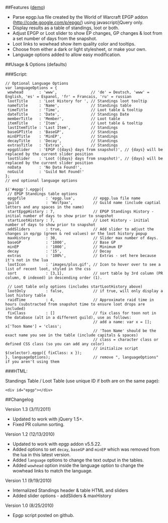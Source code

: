 ##Features ([demo][1])

* Parse epgp.lua file created by the World of Warcraft EPGP addon 
  (http://code.google.com/p/epgp/) using javascript/jQuery only.
* Display results as a table of standings, loot or both.
* Adjust EPGP or Loot slider to show EP changes, GP changes & loot from 
  a set number of days from the snapshot.
* Loot links to wowhead show item quality color and tooltips.
* Choose from either a dark or light stylesheet, or make your own.
* Language options added to allow easy modification.

##Usage & Options (defaults)

###Script:

    // Optional Language Options
    var languageOptions = {
     wowhead       : 'www',               // 'de' = Deutsch, 'www' = English, 'es' = Espanol, 'fr' = Francais, 'ru' = russian
     lootTitle     : 'Loot History for ', // Standings loot tooltip
     nameTitle     : 'Name',              // Standings table
     timeTitle     : 'Time',              // Loot table & tooltip
     dateTitle     : 'Date',              // Standings Date
     memberTitle   : 'Member',            // Loot table 
     itemTitle     : 'Item',              // Loot table & tooltip
     lastItemTitle : 'Last Item',         // Standings
     baseGPTitle   : 'BaseGP',            // Standings
     minEPTitle    : 'MinEP',             // Standings
     decayTitle    : 'Decay',             // Standings
     extrasTitle   : 'Extras',            // Standings
     epgpSlider    : 'EPGP ({days} days from snapshot)', // {days} will be replaced by the current slider position
     lootSlider    : 'Loot ({days} days from snapshot)', // {days} will be replaced by the current slider position
     noData        : 'No Data Found!',
     noGuild       : 'Guild Not Found!'
    };
    // end optional language options

    $('#epgp').epgp({
     // EPGP Standings table options
     epgpfile         : 'epgp.lua',        // epgp.lua file name
     guild            : 'Wolfpax',         // Guild name (include captial letters and any spaces in the name)
     startEpgpHistory : 7,                 // EPGP Standings History - initial number of days to show prior to snapshot
     startLootHistory : 7,                 // Loot History - initial number of days to show prior to snapshot
     addSliders       : true,              // Add slider to adjust the changes in ep/gp (green & red values) or the loot history popup
     maxHistory       : 30,                // Slider max number of days.
     baseGP           : '1000',            // Base GP
     minEP            : '1000',            // Minimum EP
     decay            : '15',              // Decay
     extras           : '100%',            // Extras - set here because it's not in the lua
     lootIcon         : 'images/plus.gif', // Icon to hover over to see a list of recent loot, styled in the css
     sort             : [3,1],             // sort table by 3rd column (PR column, 0 indexed) in descending order (1).

     // Loot table only options (includes startLootHistory above)
     lootOnly         : false,             // if true, will only display a loot history table
     raidTime         : 4,                 // Approximate raid time in hours (substracted from snapshot time to ensure loot drops are included)
     fixClass         : []                 // fix class for toon not in the database (alt in a different guild), use as follows:
                                           // add a name: var x = []; x['Toon Name'] = 'class';
                                           // 'Toon Name' should be the exact name you see in the table (include capitals & spaces)
                                           // class = character class or defined CSS class (so you can add any color)
                                           // initialize script $(selector).epgp({ fixClass: x });
    }, languageOptions);                   // remove ", languageOptions" if you aren't using them

###HTML:

Standings Table / Loot Table (use unique ID if both are on the same page):

    <div id="epgp"></div>

##Changelog

Version 1.3 (3/11/2011)

* Updated to work with jQuery 1.5+.
* Fixed PR column sorting.

Version 1.2 (12/13/2010)

* Updated to work with epgp addon v5.5.22.
* Added options to set `decay`, `baseGP` and `minEP` which was removed from the lua in this latest version.
* Added `language` options to change the text output in the tables.
* Added `wowhead` option inside the language option to change the wowhead links to match the language.

Version 1.1 (9/19/2010)

* Internalized Standings header & table HTML and sliders
* Added slider options - addSliders & maxHistory

Version 1.0 (8/25/2010)

* Epgp script posted on github.

 [1]: http://Unrepentant.github.com/epgp/